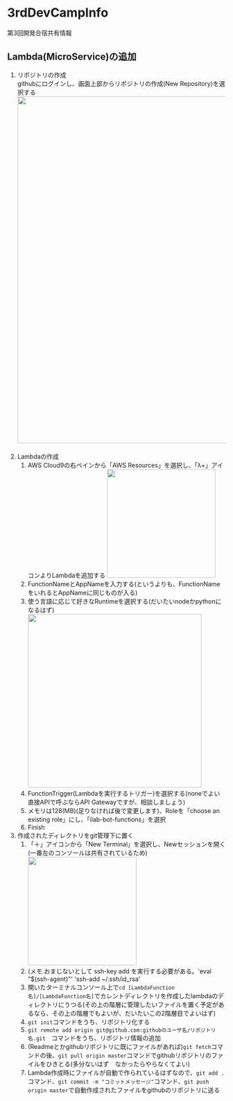 # 3rdDevCampInfo
第3回開発合宿共有情報

## Lambda(MicroService)の追加
1. リポジトリの作成  
githubにログインし、画面上部からリポジトリの作成(New Repository)を選択する  
<img src="https://user-images.githubusercontent.com/34710839/34205880-82d3e820-e5c7-11e7-8bcc-d6e17efbd26e.png" width=800px />  
1. Lambdaの作成
	1. AWS Cloud9の右ペインから「AWS Resources」を選択し、「λ+」アイコンよりLambdaを追加する  <img src="https://user-images.githubusercontent.com/34710839/34237897-69f5ef12-e642-11e7-95ad-a2a702166e9e.png" width=250px />  
	1. FunctionNameとAppNameを入力する(というよりも、FunctionNameをいれるとAppNameに同じものが入る) 
	1. 使う言語に応じて好きなRuntimeを選択する(だいたいnodeかpythonになるはず)  <img src="https://user-images.githubusercontent.com/34710839/34238209-e0cf4f38-e643-11e7-89d1-2021fce9789a.png" width=400px />  
	1. FunctionTrigger(Lambdaを実行するトリガー)を選択する(noneでよい　直接APIで呼ぶならAPI Gatewayですが、相談しましょう)  
	1. メモリは128(MB)(足りなければ後で変更します)、Roleを「choose an existing role」にし、「ilab-bot-functions」を選択
	1. Finish
1. 作成されたディレクトリをgit管理下に置く
	1. 「＋」アイコンから「New Terminal」を選択し、Newセッションを開く(一番左のコンソールは共有されているため)  <img src="https://user-images.githubusercontent.com/34710839/34239377-539a7c94-e64a-11e7-9904-86d69a5b0932.png" width=250px />
	1. (メモ.おまじないとして ssh-key add を実行する必要がある。'eval "$(ssh-agent)"'  'ssh-add ~/.ssh/id_rsa'
	1. 開いたターミナルコンソール上で`cd [LambdaFunction名]/[LambdaFunction名]`でカレントディレクトリを作成したlambdaのディレクトリにうつる(その上の階層に管理したいファイルを置く予定があるなら、その上の階層でもよいが、だいたいこの2階層目でよいはず)
	1. `git init`コマンドをうち、リポジトリ化する
	1. `git remote add origin git@github.com:githubのユーザ名/リポジトリ名.git`　コマンドをうち、リポジトリ情報の追加
	1. (Readmeとかgithubリポジトリに既にファイルがあれば)`git fetch`コマンドの後、`git pull origin master`コマンドでgithubリポジトリのファイルをひきとる(多分ないはず　なかったらやらなくてよい)
	1. Lambda作成時にファイルが自動で作られているはずなので、`git add .`コマンド、`git commit -m "コミットメッセージ"`コマンド、`git push origin master`で自動作成されたファイルをgithubのリポジトリに送る
